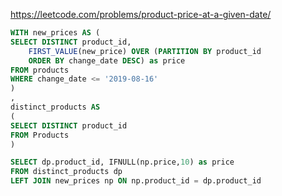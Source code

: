 https://leetcode.com/problems/product-price-at-a-given-date/

```sql
WITH new_prices AS (
SELECT DISTINCT product_id,
    FIRST_VALUE(new_price) OVER (PARTITION BY product_id
    ORDER BY change_date DESC) as price
FROM products
WHERE change_date <= '2019-08-16'
)
,
distinct_products AS
(
SELECT DISTINCT product_id
FROM Products
)

SELECT dp.product_id, IFNULL(np.price,10) as price 
FROM distinct_products dp
LEFT JOIN new_prices np ON np.product_id = dp.product_id
```
